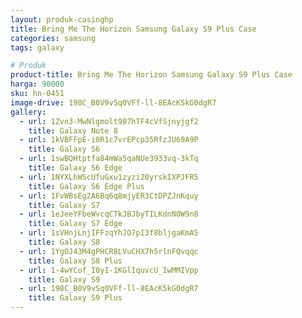 ```yaml
---
layout: produk-casinghp
title: Bring Me The Horizon Samsung Galaxy S9 Plus Case
categories: samsung
tags: galaxy

# Produk
product-title: Bring Me The Horizon Samsung Galaxy S9 Plus Case
harga: 90000
sku: hn-0451
image-drive: 198C_B0V9vSq0VFf-ll-8EAcK5kG0dgR7
gallery:
  - url: 1Zvn3-MwNlgmolt907hTF4cVfSjnyjgf2
    title: Galaxy Note 8
  - url: 1kVBFFpE-i0R1c7vrEPcp35RfzJU69A9P
    title: Galaxy S6
  - url: 1swBQHtptfa84mWa5qaNUe3933vq-3kTq
    title: Galaxy S6 Edge
  - url: 1NYXLhWScUfuGxu1zyzi20yrskIXPJFR5
    title: Galaxy S6 Edge Plus
  - url: 1FvWBsEg2A6Bq6q8mjyER3CtDPZJnKquy
    title: Galaxy S7
  - url: 1eJeeYFbeWvcqCTkJBJbyTILKdnN0W9n8
    title: Galaxy S7 Edge
  - url: 1sVHnjLnjIFFzqYhJO7pI3f8bljgaKmAS
    title: Galaxy S8
  - url: 1YgOJ43M4gPHCR8LVuCHX7h5rlnFQvqqc
    title: Galaxy S8 Plus
  - url: 1-4wYCof_I0yI-1KGlIquvcU_IwMMIVpp
    title: Galaxy S9
  - url: 198C_B0V9vSq0VFf-ll-8EAcK5kG0dgR7
    title: Galaxy S9 Plus
---
```

